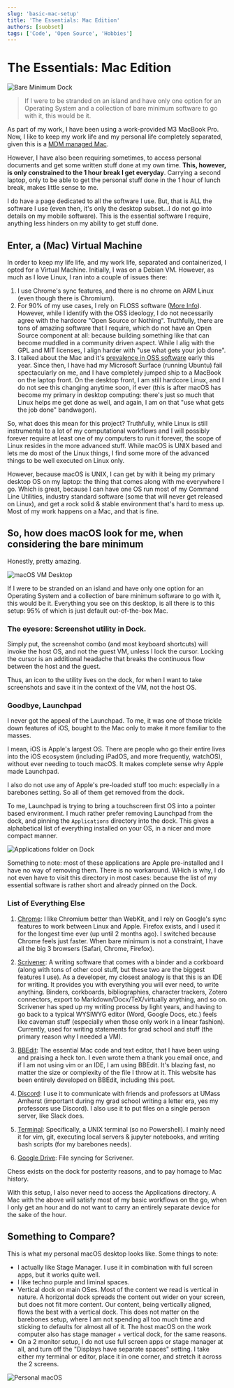 ```yaml
---
slug: 'basic-mac-setup'
title: 'The Essentials: Mac Edition'
authors: [suobset]
tags: ['Code', 'Open Source', 'Hobbies']
---
```


# The Essentials: Mac Edition

![Bare Minimum Dock](./0.png)

> If I were to be stranded on an island and have only one option for an Operating System and a collection of bare minimum software to go with it, this would be it.

<!-- truncate -->

As part of my work, I have been using a work-provided M3 MacBook Pro. Now, I like to keep my work life and my personal life completely separated, given this is a [MDM managed Mac](https://support.apple.com/guide/deployment/welcome/web).

However, I have also been requiring sometimes, to access personal documents and get some written stuff done at my own time. **This, however, is only constrained to the 1 hour break I get everyday**. Carrying a second laptop, only to be able to get the personal stuff done in the 1 hour of lunch break, makes little sense to me. 

I do have a page dedicated to all the software I use. But, that is ALL the software I use (even then, it's only the desktop subset...I do not go into details on my mobile software). This is the essential software I require, anything less hinders on my ability to get stuff done.

## Enter, a (Mac) Virtual Machine

In order to keep my life life, and my work life, separated and containerized, I opted for a Virtual Machine. Initially, I was on a Debian VM. However, as much as I love Linux, I ran into a couple of issues there:

1. I use Chrome's sync features, and there is no chrome on ARM Linux (even though there is Chromium).
2. For 90% of my use cases, I rely on FLOSS software ([More Info](/disclaimer_fsf)). However, while I identify with the OSS ideology, I do not necessarily agree with the hardcore "Open Source or Nothing". Truthfully, there are tons of amazing software that I require, which do not have an Open Source component at all: because building something like that can become muddled in a community driven aspect. While I alig with the GPL and MIT licenses, I align harder with "use what gets your job done". 
3. I talked about the Mac and it's [prevalence in OSS software](/blog/on-macos-and-libre-software) early this year. Since then, I have had my Microsoft Surface (running Ubuntu) fail spectacularly on me, and I have completely jumped ship to a MacBook on the laptop front. On the desktop front, I am still hardcore Linux, and I do not see this changing anytime soon, if ever (this is after macOS has become my primary in desktop computing: there's just so much that Linux helps me get done as well, and again, I am on that "use what gets the job done" bandwagon).

So, what does this mean for this project? Truthfully, while Linux is still instrumental to a lot of my computational workflows and I will possibly forever require at least one of my computers to run it forever, the scope of Linux resides in the more advanced stuff. While macOS is UNIX based and lets me do most of the Linux things, I find some more of the advanced things to be well executed on Linux only.

However, because macOS is UNIX, I can get by with it being my primary desktop OS on my laptop: the thing that comes along with me everywhere I go. Which is great, because I can have one OS run most of my Command Line Utilities, industry standard software (some that will never get released on Linux), and get a rock solid & stable environment that's hard to mess up. Most of my work happens on a Mac, and that is fine.

## So, how does macOS look for me, when considering the bare minimum

Honestly, pretty amazing.

![macOS VM Desktop](./1.png)

If I were to be stranded on an island and have only one option for an Operating System and a collection of bare minimum software to go with it, this would be it. Everything you see on this desktop, is all there is to this setup: 95% of which is just default out-of-the-box Mac.

### The eyesore: Screenshot utility in Dock.

Simply put, the screenshot combo (and most keyboard shortcuts) will invoke the host OS, and not the guest VM, unless I lock the cursor. Locking the cursor is an additional headache that breaks the continuous flow between the host and the guest.

Thus, an icon to the utility lives on the dock, for when I want to take screenshots and save it in the context of the VM, not the host OS.

### Goodbye, Launchpad

I never got the appeal of the Launchpad. To me, it was one of those trickle down features of iOS, bought to the Mac only to make it more familiar to the masses.

I mean, iOS is Apple's largest OS. There are people who go their entire lives into the iOS ecosystem (including iPadOS, and more frequently, watchOS), without ever needing to touch macOS. It makes complete sense why Apple made Launchpad.

I also do not use any of Apple's pre-loaded stuff too much: especially in a barebones setting. So all of them get removed from the dock.

To me, Launchpad is trying to bring a touchscreen first OS into a pointer based environment. I much rather prefer removing Launchpad from the dock, and pinning the ```Applications``` directory into the dock. This gives a alphabetical list of everything installed on your OS, in a nicer and more compact manner.

![Applications folder on Dock](./3.png)

Something to note: most of these applications are Apple pre-installed and I have no way of removing them. There is no workaround. WHich is why, I do not even have to visit this directory in most cases: because the list of my essential software is rather short and already pinned on the Dock.

### List of Everything Else

1. [Chrome](https://www.google.com/chrome/): I like Chromium better than WebKit, and I rely on Google's sync features to work between Linux and Apple. Firefox exists, and I used it for the longest time ever (up until 2 months ago). I switched because Chrome feels just faster. When bare minimum is not a constraint, I have all the big 3 browsers (Safari, Chrome, Firefox).

2. [Scrivener](https://www.literatureandlatte.com/scrivener/overview): A writing software that comes with a binder and a corkboard (along with tons of other cool stuff, but these two are the biggest features I use). As a developer, my closest analogy is that this is an IDE for writing. It provides you with everything you will ever need, to write anything. Binders, corkboards, bibliographies, character trackers, Zotero connectors, export to Markdown/Docx/TeX/virtually anything, and so on. Scrivener has sped up my writing process by light years, and having to go back to a typical WYSIWYG editor (Word, Google Docs, etc.) feels like caveman stuff (especially when those only work in a linear fashion). Currently, used for writing statements for grad school and stuff (the primary reason why I needed a VM).

3. [BBEdit](https://www.barebones.com/products/bbedit/): The essential Mac code and text editor, that I have been using and praising a heck ton. I even wrote them a thank you email once, and if I am not using vim or an IDE, I am using BBEdit. It's blazing fast, no matter the size or complexity of the file I throw at it. This website has been entirely developed on BBEdit, including this post.

4. [Discord](https://discord.com): I use it to communicate with friends and professors at UMass Amherst (important during my grad school writing a letter era, yes my professors use Discord). I also use it to put files on a single person server, like Slack does.

5. [Terminal](https://support.apple.com/guide/terminal/welcome/mac): Specifically, a UNIX terminal (so no Powershell). I mainly need it for vim, git, executing local servers & jupyter notebooks, and writing bash scripts (for my barebones needs). 

6. [Google Drive](https://drive.google.com): File syncing for Scrivener.

Chess exists on the dock for posterity reasons, and to pay homage to Mac history.

With this setup, I also never need to access the Applications directory. A Mac with the above will satisfy most of my basic workflows on the go, when I only get an hour and do not want to carry an entirely separate device for the sake of the hour.

## Something to Compare?

This is what my personal macOS desktop looks like. Some things to note:

* I actually like Stage Manager. I use it in combination with full screen apps, but it works quite well.
* I like techno purple and liminal spaces.
* Vertical dock on main OSes. Most of the content we read is vertical in nature. A horizontal dock spreads the content out wider on your screen, but does not fit more content. Our content, being vertically aligned, flows the best with a vertical dock. This does not matter on the barebones setup, where I am not spending all too much time and sticking to defaults for almost all of it. The host macOS on the work computer also has stage manager + vertical dock, for the same reasons.
* On a 2 monitor setup, I do not use full screen apps or stage manager at all, and turn off the "Displays have separate spaces" setting. I take either my terminal or editor, place it in one corner, and stretch it across the 2 screens.

![Personal macOS](./2.png)